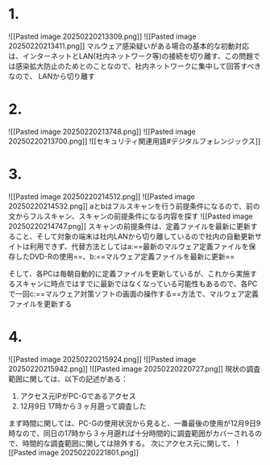 # 1.
![[Pasted image 20250220213309.png]]
![[Pasted image 20250220213411.png]]
マルウェア感染疑いがある場合の基本的な初動対応は、インターネットとLAN(社内ネットワーク等)の接続を切り離す、この問題では感染拡大防止のためとのことなので、社内ネットワークに集中して回答すべきなので、
LANから切り離す

# 2.
![[Pasted image 20250220213748.png]]
![[Pasted image 20250220213700.png]]
![[セキュリティ関連用語#デジタルフォレンジックス]]

# 3.
![[Pasted image 20250220214512.png]]
![[Pasted image 20250220214532.png]]
aとbはフルスキャンを行う前提条件になるので、前の文からフルスキャン、スキャンの前提条件になる内容を探す
![[Pasted image 20250220214747.png]]
スキャンの前提条件は、定義ファイルを最新に更新すること、そして対象の端末は社内LANから切り離しているので社内の自動更新サイトは利用できず、代替方法としてはa:==最新のマルウェア定義ファイルを保存したDVD-Rの使用==、b:==マルウェア定義ファイルを最新に更新==

そして、各PCは毎朝自動的に定義ファイルを更新しているが、これから実施するスキャンに時点ではすでに最新ではなくなっている可能性もあるので、各PCで一回c:==マルウェア対策ソフトの画面の操作する==方法で、マルウェア定義ファイルを更新する

# 4.
![[Pasted image 20250220215924.png]]
![[Pasted image 20250220215942.png]]
![[Pasted image 20250220220727.png]]
現状の調査範囲に関しては、以下の記述がある：
1. アクセス元IPがPC-Gであるアクセス
2. 12月9日 17時から３ヶ月遡って調査した

まず時間に関しては、PC-Gの使用状況から見ると、一番最後の使用が12月9日9時なので、同日の17時から３ヶ月遡れば十分時間的に調査範囲がカバーされるので、時間的な調査範囲に関しては除外する。
次にアクセス元に関して、
![[Pasted image 20250220221801.png]]